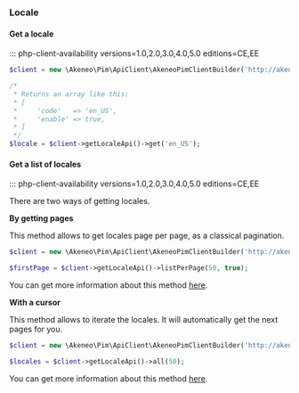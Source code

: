 ### Locale

#### Get a locale
::: php-client-availability versions=1.0,2.0,3.0,4.0,5.0 editions=CE,EE

```php
$client = new \Akeneo\Pim\ApiClient\AkeneoPimClientBuilder('http://akeneo.com/')->buildAuthenticatedByPassword('client_id', 'secret', 'admin', 'admin');

/*
 * Returns an array like this:
 * [
 *     'code'   => 'en_US',
 *     'enable' => true,
 * ]
 */
$locale = $client->getLocaleApi()->get('en_US');
```

#### Get a list of locales
::: php-client-availability versions=1.0,2.0,3.0,4.0,5.0 editions=CE,EE

There are two ways of getting locales.

**By getting pages**

This method allows to get locales page per page, as a classical pagination.

```php
$client = new \Akeneo\Pim\ApiClient\AkeneoPimClientBuilder('http://akeneo.com/')->buildAuthenticatedByPassword('client_id', 'secret', 'admin', 'admin');

$firstPage = $client->getLocaleApi()->listPerPage(50, true);
```

You can get more information about this method [here](/php-client/list-resources.html#by-getting-pages).

**With a cursor**

This method allows to iterate the locales. It will automatically get the next pages for you.

```php
$client = new \Akeneo\Pim\ApiClient\AkeneoPimClientBuilder('http://akeneo.com/')->buildAuthenticatedByPassword('client_id', 'secret', 'admin', 'admin');

$locales = $client->getLocaleApi()->all(50);
```

You can get more information about this method [here](/php-client/list-resources.html#with-a-cursor).
